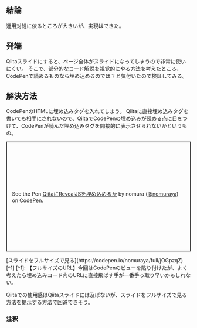 ## 結論
運用対処に依るところが大きいが、実現はできた。

## 発端
Qiitaスライドにすると、ページ全体がスライドになってしまうので非常に使いにくい。
そこで、部分的なコード解説を視覚的にやる方法を考えたところ、CodePenで読めるものなら埋め込めるのでは？と気付いたので検証してみる。

## 解決方法
CodePenのHTMLに埋め込みタグを入れてしまう。
Qiitaに直接埋め込みタグを書いても相手にされないので、QiitaでCodePenの埋め込みが読める点に目をつけて、CodePenが読んだ埋め込みタグを間接的に表示させられないかというもの。

<p class="codepen" data-height="300" data-default-tab="html,result" data-slug-hash="jOGpzqZ" data-user="nomuraya" style="height: 300px; box-sizing: border-box; display: flex; align-items: center; justify-content: center; border: 2px solid; margin: 1em 0; padding: 1em;">
  <span>See the Pen <a href="https://codepen.io/nomuraya/pen/jOGpzqZ">
  QiitaにRevealJSを埋め込めるか</a> by nomura (<a href="https://codepen.io/nomuraya">@nomuraya</a>)
  on <a href="https://codepen.io">CodePen</a>.</span>
</p>
<script async src="https://cpwebassets.codepen.io/assets/embed/ei.js"></script>
[スライドをフルサイズで見る](https://codepen.io/nomuraya/full/jOGpzqZ)[^1]
[^1]: 【フルサイズのURL】今回はCodePenのビューを貼り付けたが、よく考えたら埋め込みコード内のURLに直接飛ばす手が一番手っ取り早いかもしれない。

Qiitaでの使用感はQiitaスライドには及ばないが、スライドをフルサイズで見る方法を提示する方法で回避できそう。

### 注釈
